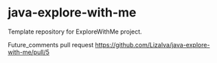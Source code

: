 # java-explore-with-me
Template repository for ExploreWithMe project.

Future_comments pull request
https://github.com/LizaIva/java-explore-with-me/pull/5
